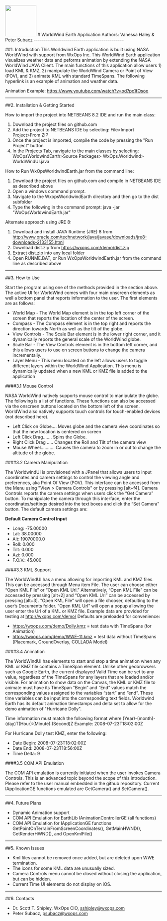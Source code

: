 
<img src="https://wxops.joomla.com/images/assets/header_images/wxops-logo-sm.png" height="100"/>
# WorldWind Earth Application
Authors: Vanessa Haley & Peter Subacz 
---------------------------------------------

##1. Introduction
This Worldwind Earth application is built using NASA WorldWind with support from WxOps Inc. This WorldWind Earth application visualizes weather data and peforms animation by extending the NASA WorldWind JAVA Client. The main functions of this application allow users 1) load KML & KMZ, 2) manipulate the WorldWind Camera or Point of View (POV), and 3) animate KML with standard TimeSpans. The following hyperlink is an example of animation and weather data.

Animation Example: https://www.youtube.com/watch?v=od7pc1fOsoo

---------------------------------------------
##2. Installation & Getting Started

How to import the project into NETBEANS 8.2 IDE and run the main class:

1. Download the project files on github.com
2. Add the project to NETBEANS IDE by selecting: File>Import Project>From ZIP
3. Once the project is imported, compile the code by pressing the "Run Project" button
4. In the Projects Tab, navigate to the main classes by selecting: WxOpsWorldwindEarth>Source Packages> WxOps.Worldwind> WorldWindUI.java

How to Run WxOpsWorldwindEarth.jar from the command line:

1. Download the project files on github.com and compile in NETBEANS IDE as described above
2. Open a windows command prompt.
3. Navigate to the WxopsWorldwindEarth directory and then go to the dist subfolder
4. Type the following in the command prompt: java -jar "WxOpsWorldwindEarth.jar" 

Alternate approach using JRE 8:

1. Download and install JAVA Runtime (JRE) 8 from  http://www.oracle.com/technetwork/java/javase/downloads/jre8-downloads-2133155.html
2. Download dist.zip from https://wxops.com/demo/dist.zip
3. Extract dist.zip into any local folder
4. Open RUNME.BAT, or Run WxOpsWorldwindEarth.jar from the command line as described above

---------------------------------------------

##3. How to Use

Start the program using one of the methods provided in the section above. The active UI for WorldWind comes with four main onscreen elements as well a bottom panel that reports information to the user. The first elements are as follows:

* World Map - The World Map element is in the top left corner of the screen that reports the location of the center of the screen.
* Compass - The Compass element is in the top right and reports the direction towards North as well as the tilt of the globe.
* View Controls - The Scale Bar element is in the lower right corner, and it dynamically reports the general scale of the WorldWind globe. 
* Scale Bar - The View Controls element is in the bottom left corner, and this allows users to use on screen buttons to change the camera incrementally.
* Layer Menu - This menu located on the left allows users to toggle different layers within the WorldWind Application. This menu is dynamically updated when a new KML or KMZ file is added to the application

####3.1 Mouse Control

NASA WorldWind natively supports mouse control to manipulate the globe. The following is a list of functions. These functions can also be accessed via the onscreen buttons located on the bottom left of the screen. WorldWind also natively supports touch controls for touch-enabled devices (not described here).
* Left Click on Globe.... Moves globe and the camera view coordinates so that the new location is centered on screen
* Left Click Drag....... Spins the Globe.
* Right Click Drag ..... Changes the Roll and Tilt of the camera view
* Mouse Wheel........... Causes the camera to zoom in or out to change the altitude of the globe.

####3.2 Camera Manipulation 

The WorldwindUI is provisioned with a JPanel that allows users to input coordinates and camera settings to control the viewing angle and preferences, aka Point Of View (POV). This interface can be accessed from the Menu using "View > Camera Controls" or by pressing [alt+f4]. Camera Controls reports the camera settings when users click the “Get Camera” button. To manipulate the camera through this interface, enter the coordinates/settings desired into the text boxes and click the “Set Camera” button. The default camera settings are:

**Default Camera Control Input**
* Long: -75.00000
* Lat: 38.00000
* Alt: 19070000.0
* Roll: 0.000
* Tilt: 0.000
* Azi: 0.000
* F.O.V.: 45.000

####3.3 KML Support

The WorldWindUI has a menu allowing for importing KML and KMZ files. This can be accessed through Menu item File. The user can choose either “Open KML File” or “Open KML Url.” Alternatively, “Open KML File” can be accessed by pressing [alt+2] and “Open KML Url” can be accessed by pressing [alt+3]. “Open KML File” will open a file chooser, defaulting to the user’s Documents folder. “Open KML Url” will open a popup allowing the user enter the Url of a KML or KMZ file. 
Example data are provided for testing at http://wxops.com/demo/
Defaults are preloaded for convenience:
* https://wxops.com/demo/Dolly.kmz = test data with TimeSpans (for Animation)
* https://wxops.com/demo/WWE-11.kmz = test data without TimeSpans (Placemark, GroundOverlay, COLLADA Model)

####3.4 Animation 

The WorldWindUI has elements to start and stop a time animation when any KML or KMZ file contains a TimeSpan element. Unlike other geobrowsers such as Google Earth, the current displayed Valid Time can be set to any value, regardless of the TimeSpans for any layers that are loaded and/or visible. For animation to show data on the Canvas, the KML or KMZ file to animate must have its TimeSpan “Begin” and “End” values match the corresponding values assigned to the variables “start” and “end”. These time variables can be input into the corresponding text fields. Worldwind Earth has its default animation timestamps and delta set to allow for the demo animation of "Hurricane Dolly". 

Time information must match the following format where (Year)-(month)-(day)T(Hour):(Minute):(Second)Z
Example: 2008-07-23T18:02:00Z 

For Hurricane Dolly test KMZ, enter the following: 
* Date Begin: 	2008-07-23T18:02:00Z
* Date End:	2008-07-23T18:56:00Z
* Time Delta:	9

####3.5 COM API Emulation 

The COM API emulation is currently initiated when the user invokes Camera Controls.  This is an advanced topic beyond the scope of this introduction.  Please refer to the user manual embedded in the github repository. Current IApplicationGE functions emulated are GetCamera() and SetCamera().

---------------------------------------------

##4. Future Plans

* Dynamic Animation support
* COM API Emulation for EarthLib IAnimationControllerGE (all functions)
* COM API Emulation for IApplicationGE functions GetPointOnTerrainFromScreenCoordinates(), GetMainHWND(), GetRenderHWND(), and OpenKmlFile()

---------------------------------------------

##5. Known Issues

* Kml files cannot be removed once added, but are deleted upon WWE termination. 
* The icons for some KML data are unusually sized.
* Camera Controls menu cannot be closed without closing the application, but can be hidden.
* Current Time UI elements do not display on iOS. 
 
---------------------------------------------
##6. Contacts

* Dr. Scott T. Shipley, WxOps CIO, sshipley@wxops.com
* Peter Subacz, psubacz@wxops.com
